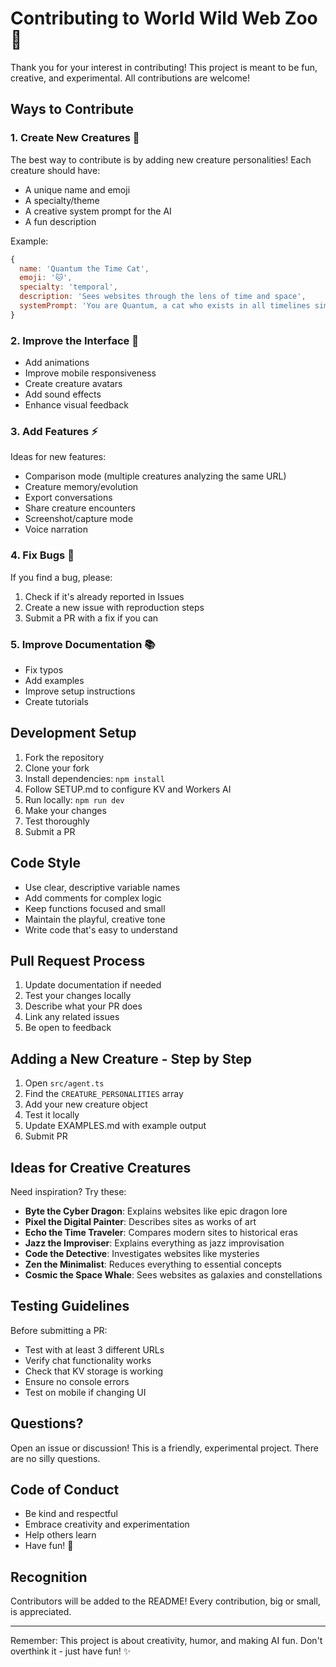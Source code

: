 # Contributing to World Wild Web Zoo 🎪

Thank you for your interest in contributing! This project is meant to be fun, creative, and experimental. All contributions are welcome!

## Ways to Contribute

### 1. Create New Creatures 🦁

The best way to contribute is by adding new creature personalities! Each creature should have:
- A unique name and emoji
- A specialty/theme
- A creative system prompt for the AI
- A fun description

Example:
```javascript
{
  name: 'Quantum the Time Cat',
  emoji: '🐱',
  specialty: 'temporal',
  description: 'Sees websites through the lens of time and space',
  systemPrompt: 'You are Quantum, a cat who exists in all timelines simultaneously. When you visit a website, you explain it by comparing it to its past, present, and potential futures. Be mystical and philosophical.'
}
```

### 2. Improve the Interface 🎨

- Add animations
- Improve mobile responsiveness
- Create creature avatars
- Add sound effects
- Enhance visual feedback

### 3. Add Features ⚡

Ideas for new features:
- Comparison mode (multiple creatures analyzing the same URL)
- Creature memory/evolution
- Export conversations
- Share creature encounters
- Screenshot/capture mode
- Voice narration

### 4. Fix Bugs 🐛

If you find a bug, please:
1. Check if it's already reported in Issues
2. Create a new issue with reproduction steps
3. Submit a PR with a fix if you can

### 5. Improve Documentation 📚

- Fix typos
- Add examples
- Improve setup instructions
- Create tutorials

## Development Setup

1. Fork the repository
2. Clone your fork
3. Install dependencies: `npm install`
4. Follow SETUP.md to configure KV and Workers AI
5. Run locally: `npm run dev`
6. Make your changes
7. Test thoroughly
8. Submit a PR

## Code Style

- Use clear, descriptive variable names
- Add comments for complex logic
- Keep functions focused and small
- Maintain the playful, creative tone
- Write code that's easy to understand

## Pull Request Process

1. Update documentation if needed
2. Test your changes locally
3. Describe what your PR does
4. Link any related issues
5. Be open to feedback

## Adding a New Creature - Step by Step

1. Open `src/agent.ts`
2. Find the `CREATURE_PERSONALITIES` array
3. Add your new creature object
4. Test it locally
5. Update EXAMPLES.md with example output
6. Submit PR

## Ideas for Creative Creatures

Need inspiration? Try these:
- **Byte the Cyber Dragon**: Explains websites like epic dragon lore
- **Pixel the Digital Painter**: Describes sites as works of art
- **Echo the Time Traveler**: Compares modern sites to historical eras
- **Jazz the Improviser**: Explains everything as jazz improvisation
- **Code the Detective**: Investigates websites like mysteries
- **Zen the Minimalist**: Reduces everything to essential concepts
- **Cosmic the Space Whale**: Sees websites as galaxies and constellations

## Testing Guidelines

Before submitting a PR:
- Test with at least 3 different URLs
- Verify chat functionality works
- Check that KV storage is working
- Ensure no console errors
- Test on mobile if changing UI

## Questions?

Open an issue or discussion! This is a friendly, experimental project. There are no silly questions.

## Code of Conduct

- Be kind and respectful
- Embrace creativity and experimentation
- Help others learn
- Have fun! 🎉

## Recognition

Contributors will be added to the README! Every contribution, big or small, is appreciated.

---

Remember: This project is about creativity, humor, and making AI fun. Don't overthink it - just have fun! ✨
